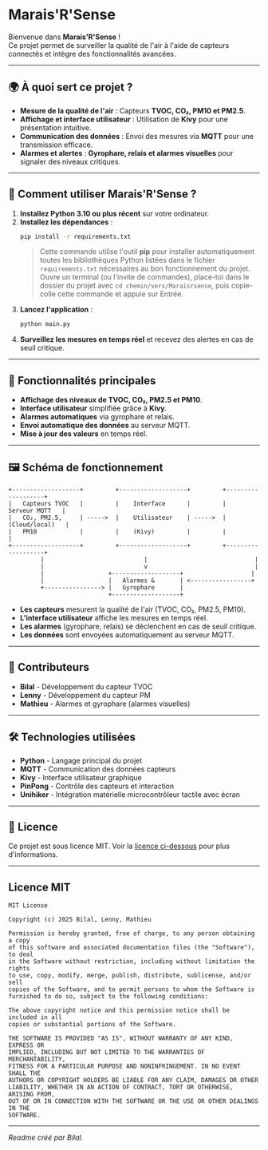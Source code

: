 # Marais'R'Sense

Bienvenue dans **Marais'R'Sense** !  
Ce projet permet de surveiller la qualité de l'air à l'aide de capteurs connectés et intègre des fonctionnalités avancées.

---

## 🌍 À quoi sert ce projet ?

- **Mesure de la qualité de l'air** : Capteurs **TVOC, CO₂, PM10 et PM2.5**.
- **Affichage et interface utilisateur** : Utilisation de **Kivy** pour une présentation intuitive.
- **Communication des données** : Envoi des mesures via **MQTT** pour une transmission efficace.
- **Alarmes et alertes** : **Gyrophare, relais et alarmes visuelles** pour signaler des niveaux critiques.

---

## 🚀 Comment utiliser Marais'R'Sense ?

1. **Installez Python 3.10 ou plus récent** sur votre ordinateur.
2. **Installez les dépendances** :
   ```bash
   pip install -r requirements.txt
   ```
   > Cette commande utilise l'outil **pip** pour installer automatiquement toutes les bibliothèques Python listées dans le fichier `requirements.txt` nécessaires au bon fonctionnement du projet.
   > Ouvre un terminal (ou l'invite de commandes), place-toi dans le dossier du projet avec `cd chemin/vers/Maraisrsense`, puis copie-colle cette commande et appuie sur Entrée.
3. **Lancez l'application** :
   ```bash
   python main.py
   ```
4. **Surveillez les mesures en temps réel** et recevez des alertes en cas de seuil critique.

---

## 🔧 Fonctionnalités principales

- **Affichage des niveaux de TVOC, CO₂, PM2.5 et PM10**.
- **Interface utilisateur** simplifiée grâce à **Kivy**.
- **Alarmes automatiques** via gyrophare et relais.
- **Envoi automatique des données** au serveur MQTT.
- **Mise à jour des valeurs** en temps réel.

---

## 🖼️ Schéma de fonctionnement

```
+-------------------+         +-------------------+         +-------------------+
|   Capteurs TVOC   |         |    Interface      |         |    Serveur MQTT   |
|   CO₂, PM2.5,     | ----->  |    Utilisateur    | ----->  |   (Cloud/local)   |
|   PM10            |         |    (Kivy)         |         |                   |
+-------------------+         +-------------------+         +-------------------+
         |                            |                              |
         |                            v                              |
         |                  +-------------------+                   |
         |                  |   Alarmes &       | <-----------------+
         +----------------> |   Gyrophare       |
                            +-------------------+
```

- **Les capteurs** mesurent la qualité de l'air (TVOC, CO₂, PM2.5, PM10).
- **L'interface utilisateur** affiche les mesures en temps réel.
- **Les alarmes** (gyrophare, relais) se déclenchent en cas de seuil critique.
- **Les données** sont envoyées automatiquement au serveur MQTT.

---

## 📖 Contributeurs

- **Bilal** - Développement du capteur TVOC
- **Lenny** - Développement du capteur PM
- **Mathieu** - Alarmes et gyrophare (alarmes visuelles)

---

## 🛠 Technologies utilisées

- **Python** - Langage principal du projet
- **MQTT** - Communication des données capteurs
- **Kivy** - Interface utilisateur graphique
- **PinPong** - Contrôle des capteurs et interaction
- **Unihiker** - Intégration matérielle microcontrôleur tactile avec écran

---

## 📝 Licence

Ce projet est sous licence MIT. Voir la [licence ci-dessous](#licence-mit) pour plus d'informations.

---

## Licence MIT

```text
MIT License

Copyright (c) 2025 Bilal, Lenny, Mathieu

Permission is hereby granted, free of charge, to any person obtaining a copy
of this software and associated documentation files (the "Software"), to deal
in the Software without restriction, including without limitation the rights
to use, copy, modify, merge, publish, distribute, sublicense, and/or sell
copies of the Software, and to permit persons to whom the Software is
furnished to do so, subject to the following conditions:

The above copyright notice and this permission notice shall be included in all
copies or substantial portions of the Software.

THE SOFTWARE IS PROVIDED "AS IS", WITHOUT WARRANTY OF ANY KIND, EXPRESS OR
IMPLIED, INCLUDING BUT NOT LIMITED TO THE WARRANTIES OF MERCHANTABILITY,
FITNESS FOR A PARTICULAR PURPOSE AND NONINFRINGEMENT. IN NO EVENT SHALL THE
AUTHORS OR COPYRIGHT HOLDERS BE LIABLE FOR ANY CLAIM, DAMAGES OR OTHER
LIABILITY, WHETHER IN AN ACTION OF CONTRACT, TORT OR OTHERWISE, ARISING FROM,
OUT OF OR IN CONNECTION WITH THE SOFTWARE OR THE USE OR OTHER DEALINGS IN THE
SOFTWARE.
```

---

_Readme créé par Bilal._
